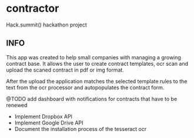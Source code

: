 # contractor
Hack.summit() hackathon project

## INFO

This app was created to help small companies with managing a growing contract base.
It allows the user to create contract templates, ocr scan and upload the scaned contract in pdf or img format.

After the upload the application matches the selected template rules to the text from the ocr processor and autopopulates
the contract form.

@TODO add dashboard with notifications for contracts that have to be renewed

- Implement Dropbox API
- Implement Google Drive API
- Document the installation process of the tesseract ocr
